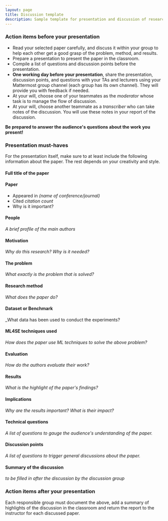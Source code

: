 ```yaml
---
layout: page
title: Discussion template
description: Sample template for presentation and discussion of research paper
---
```


### Action items before your presentation

* Read your selected paper carefully, and discuss it within your group to help each other get a good grasp of the problem, method, and results.
* Prepare a presentation to present the paper in the classroom.
* Compile a list of questions and discussion points before the presentation.
* **One working day before your presentation**, share the presentation, discussion points, and questions with your TAs and lecturers using your Mattermost group channel (each group has its own channel).
They will provide you with feedback if needed.
* At your will, choose one of your teammates as the _moderator_ whose task is to manage the flow of discussion.
* At your will, choose another teammate as a _transcriber_ who can take notes of the discussion.
You will use these notes in your report of the discussion.


**Be prepared to answer the audience's questions about the work you present!**


### Presentation must-haves
For the presentation itself, make sure to at least include the following information about the paper. 
The rest depends on your creativity and style.

#### Full title of the paper

#### Paper

* Appeared in _(name of conference/journal)_
* Cited _citation count_
* Why is it important?

#### People
_A brief profile of the main authors_

#### Motivation
_Why do this research? Why is it needed?_

#### The problem
_What exactly is the problem that is solved?_

#### Research method
_What does the paper do?_

#### Dataset or Benchmark
_What data has been used to conduct the experiments?

#### ML4SE techniques used
_How does the paper use ML techniques to solve the above problem?_

#### Evaluation
_How do the authors evaluate their work?_

#### Results
_What is the highlight of the paper's findings?_

#### Implications
_Why are the results important? What is their impact?_

#### Technical questions
_A list of questions to gauge the audience's understanding of the paper._

#### Discussion points
_A list of questions to trigger general discussions about the paper._

#### Summary of the discussion
_to be filled in after the discussion by the discussion group_



### Action items after your presentation
Each responsible group must document the above, 
add a summary of highlights of the discussion in the classroom
and return the report to the instructor for each discussed
paper.

